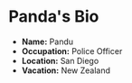 # Panda's Bio

- **Name:** Pandu
- **Occupation:** Police Officer
- **Location:** San Diego
- **Vacation:** New Zealand
